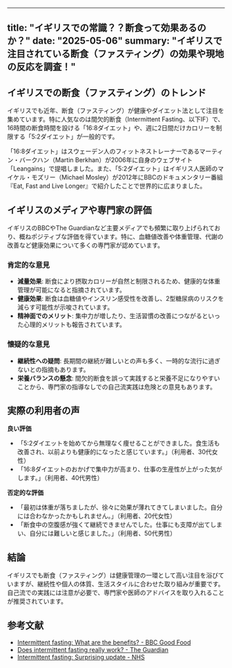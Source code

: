 ---
title: "イギリスでの常識？？断食って効果あるのか？"
date: "2025-05-06"
summary: "イギリスで注目されている断食（ファスティング）の効果や現地の反応を調査！"
-----------------------------------------------

## イギリスでの断食（ファスティング）のトレンド

イギリスでも近年、断食（ファスティング）が健康やダイエット法として注目を集めています。特に人気なのは間欠的断食（Intermittent Fasting、以下IF）で、16時間の断食時間を設ける「16:8ダイエット」や、週に2日間だけカロリーを制限する「5:2ダイエット」が一般的です。

「16:8ダイエット」はスウェーデン人のフィットネストレーナーであるマーティン・バークハン（Martin Berkhan）が2006年に自身のウェブサイト「Leangains」で提唱しました。また、「5:2ダイエット」はイギリス人医師のマイケル・モズリー（Michael Mosley）が2012年にBBCのドキュメンタリー番組『Eat, Fast and Live Longer』で紹介したことで世界的に広まりました。

## イギリスのメディアや専門家の評価

イギリスのBBCやThe Guardianなど主要メディアでも頻繁に取り上げられており、概ねポジティブな評価を得ています。特に、血糖値改善や体重管理、代謝の改善など健康効果について多くの専門家が認めています。

### 肯定的な意見

* **減量効果**: 断食により摂取カロリーが自然と制限されるため、健康的な体重管理が可能になると指摘されています。
* **健康効果**: 断食は血糖値やインスリン感受性を改善し、2型糖尿病のリスクを減らす可能性が示唆されています。
* **精神面でのメリット**: 集中力が増したり、生活習慣の改善につながるといった心理的メリットも報告されています。

### 懐疑的な意見

* **継続性への疑問**: 長期間の継続が難しいとの声も多く、一時的な流行に過ぎないとの指摘もあります。
* **栄養バランスの懸念**: 間欠的断食を誤って実践すると栄養不足になりやすいことから、専門家の指導なしでの自己流実践は危険との意見もあります。

## 実際の利用者の声

**良い評価**

* 「5:2ダイエットを始めてから無理なく痩せることができました。食生活も改善され、以前よりも健康的になったと感じています。」（利用者、30代女性）
* 「16:8ダイエットのおかげで集中力が高まり、仕事の生産性が上がった気がします。」（利用者、40代男性）

**否定的な評価**

* 「最初は体重が落ちましたが、徐々に効果が薄れてきてしまいました。自分には合わなかったかもしれません。」（利用者、20代女性）
* 「断食中の空腹感が強くて継続できませんでした。仕事にも支障が出てしまい、自分には難しいと感じました。」（利用者、50代男性）

## 結論

イギリスでも断食（ファスティング）は健康管理の一環として高い注目を浴びていますが、継続性や個人の体質、生活スタイルに合わせた取り組みが重要です。自己流での実践には注意が必要で、専門家や医師のアドバイスを取り入れることが推奨されています。

## 参考文献

* [Intermittent fasting: What are the benefits? - BBC Good Food](https://www.bbcgoodfood.com/howto/guide/what-intermittent-fasting)
* [Does intermittent fasting really work? - The Guardian](https://www.theguardian.com/lifeandstyle/2022/jan/02/intermittent-fasting-does-it-really-work)
* [Intermittent fasting: Surprising update - NHS](https://www.nhs.uk/live-well/healthy-weight/how-to-diet/intermittent-fasting/)

